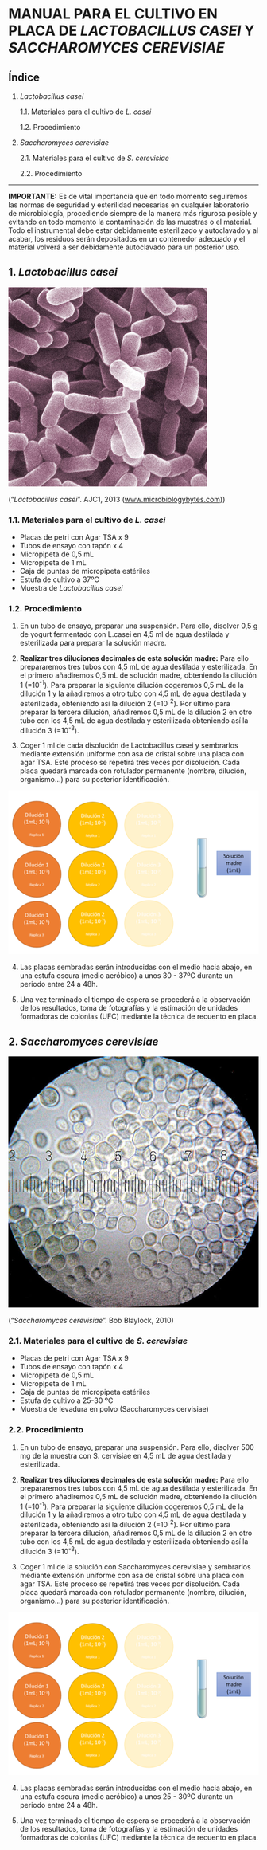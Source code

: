 # MANUAL PARA EL CULTIVO EN PLACA DE *LACTOBACILLUS CASEI* Y *SACCHAROMYCES CEREVISIAE*

## Índice
1. *Lactobacillus casei*

   1.1. Materiales para el cultivo de *L. casei*

   1.2. Procedimiento

2. *Saccharomyces cerevisiae*
 
   2.1. Materiales para el cultivo de *S. cerevisiae*
 
   2.2. Procedimiento
 -------------------------
 
**IMPORTANTE:** Es de vital importancia que en todo momento seguiremos las normas de seguridad y esterilidad necesarias en cualquier laboratorio de microbiología, procediendo siempre de la manera más rigurosa posible y evitando en todo momento la contaminación de las muestras o el material. Todo el instrumental debe estar debidamente esterilizado y autoclavado y al acabar, los residuos serán depositados en un contenedor adecuado y el material volverá a ser debidamente autoclavado para un posterior uso.
 
## **1. *Lactobacillus casei***

![Image not found](/images/l.casei.jpg "*Lactobacillus casei*")

(“*Lactobacillus casei*”. AJC1, 2013 (www.microbiologybytes.com))

### **1.1. Materiales para el cultivo de *L. casei***

* Placas de petri con Agar TSA x 9
* Tubos de ensayo con tapón x 4
* Micropipeta de 0,5 mL
* Micropipeta de 1 mL
* Caja de puntas de micropipeta estériles
* Estufa de cultivo a 37ºC
* Muestra de *Lactobacillus casei*

### **1.2. Procedimiento**

1. En un tubo de ensayo, preparar una suspensión. Para ello, disolver 0,5 g de yogurt fermentado con L.casei en 4,5 ml de agua destilada y esterilizada para preparar la solución madre.

2. **Realizar tres diluciones decimales de esta solución madre:** Para ello prepararemos tres tubos con 4,5 mL de agua destilada y esterilizada. En el primero añadiremos 0,5 mL de solución madre, obteniendo la dilución 1 (=10<sup>-1</sup>). Para preparar la siguiente dilución cogeremos 0,5 mL de la dilución 1 y la añadiremos a otro tubo con 4,5 mL de agua destilada y esterilizada, obteniendo así la dilución 2 (=10<sup>-2</sup>). Por último para preparar la tercera dilución, añadiremos 0,5 mL de la dilución 2 en otro tubo con los 4,5 mL de agua destilada y esterilizada obteniendo así la dilución 3 (=10<sup>-3</sup>).

3. Coger 1 ml de cada disolución de Lactobacillus casei y sembrarlos mediante extensión uniforme con asa de cristal sobre una placa con agar TSA. Este proceso se repetirá tres veces por disolución. Cada placa quedará marcada con rotulador permanente (nombre, dilución, organismo…) para su posterior identificación.

![Image not found](/images/diluciones2.PNG "Diluciones")   

4. Las placas sembradas serán introducidas con el medio hacia abajo, en una estufa oscura (medio aeróbico) a unos 30 - 37ºC durante un periodo entre 24 a 48h.

5. Una vez terminado el tiempo de espera se procederá a la observación de los resultados, toma de fotografías y la estimación de unidades formadoras de colonias (UFC) mediante la técnica de recuento en placa.
     
## **2. *Saccharomyces cerevisiae***

![Image not found](/images/S.cerevisiae.jpg "Saccharomyces cerevisiae")

(“*Saccharomyces cerevisiae*”. Bob Blaylock, 2010)

### **2.1. Materiales para el cultivo de *S. cerevisiae***

* Placas de petri con Agar TSA x 9
* Tubos de ensayo con tapón x 4
* Micropipeta de 0,5 mL
* Micropipeta de 1 mL
* Caja de puntas de micropipeta estériles
* Estufa de cultivo a 25-30 ºC
* Muestra de levadura en polvo (Saccharomyces cervisiae)

### **2.2. Procedimiento**

1. En un tubo de ensayo, preparar una suspensión. Para ello, disolver 500 mg de la muestra con S. cervisiae en 4,5 mL de agua destilada y esterilizada.

2. **Realizar tres diluciones decimales de esta solución madre:** Para ello prepararemos tres tubos con 4,5 mL de agua destilada y esterilizada. En el primero añadiremos 0,5 mL de solución madre, obteniendo la dilución 1 (=10<sup>-1</sup>). Para preparar la siguiente dilución cogeremos 0,5 mL de la dilución 1 y la añadiremos a otro tubo con 4,5 mL de agua destilada y esterilizada, obteniendo así la dilución 2 (=10<sup>-2</sup>). Por último para preparar la tercera dilución, añadiremos 0,5 mL de la dilución 2 en otro tubo con los 4,5 mL de agua destilada y esterilizada obteniendo así la dilución 3 (=10<sup>-3</sup>).

3. Coger 1 ml de la solución con Saccharomyces cerevisiae y sembrarlos mediante extensión uniforme con asa de cristal sobre una placa con agar TSA. Este proceso se repetirá tres veces por disolución. Cada placa quedará marcada con rotulador permanente (nombre, dilución, organismo…) para su posterior identificación.

![Image not found](/images/diluciones2.PNG "Diluciones") 

4. Las placas sembradas serán introducidas con el medio hacia abajo, en una estufa oscura (medio aeróbico) a unos 25 - 30ºC durante un periodo entre 24 a 48h.

5. Una vez terminado el tiempo de espera se procederá a la observación de los resultados, toma de fotografías y la estimación de unidades formadoras de colonias (UFC) mediante la técnica de recuento en placa.
